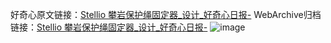 好奇心原文链接：[Stellio 攀岩保护绳固定器_设计_好奇心日报-](https://www.qdaily.com/articles/4658.html)
WebArchive归档链接：[Stellio 攀岩保护绳固定器_设计_好奇心日报-](http://web.archive.org/web/20190623162427/https://www.qdaily.com/articles/4658.html)
![image](http://ww3.sinaimg.cn/large/007d5XDply1g3w5o2bwkvj30u03dbtl1)